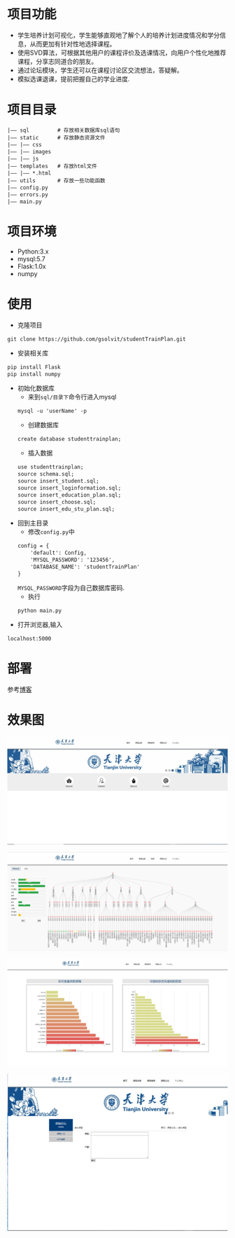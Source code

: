 # 项目功能
* 学生培养计划可视化，学生能够直观地了解个人的培养计划进度情况和学分信息，从而更加有针对性地选择课程。
* 使用SVD算法，可根据其他用户的课程评价及选课情况，向用户个性化地推荐课程，分享志同道合的朋友。
* 通过论坛模块，学生还可以在课程讨论区交流想法，答疑解。
* 模拟选课退课，提前把握自己的学业进度.
# 项目目录
```
|—— sql         # 存放相关数据库sql语句
|—— static      # 存放静态资源文件
|—— |—— css    
|—— |—— images
|—— |—— js
|—— templates   # 存放html文件
|—— |—— *.html
|—— utils       # 存放一些功能函数
|—— config.py
|—— errors.py
|—— main.py
```
# 项目环境
- Python:3.x
- mysql:5.7
- Flask:1.0x
- numpy
# 使用
- 克隆项目
```
git clone https://github.com/gsolvit/studentTrainPlan.git
```
- 安装相关库
```
pip install Flask
pip install numpy
```
- 初始化数据库
    - 来到`sql/目录下`命令行进入mysql
    ```
    mysql -u 'userName' -p 
    ```
    - 创建数据库
    ```
    create database studenttrainplan;
    ```
    - 插入数据
    ```
    use studenttrainplan;
    source schema.sql;
    source insert_student.sql;
    source insert_loginformation.sql;
    source insert_education_plan.sql;
    source insert_choose.sql;
    source insert_edu_stu_plan.sql;
    ```
- 回到主目录
    - 修改`config.py`中
    ```
    config = {
        'default': Config,
        'MYSQL_PASSWORD': '123456',
        'DATABASE_NAME': 'studentTrainPlan'
    }
    ```
    `MYSQL_PASSWORD`字段为自己数据库密码.
    - 执行
    ```
    python main.py
    ```
- 打开浏览器,输入
```
localhost:5000
```
# 部署
参考[博客](https://blog.csdn.net/qq_40423339/article/details/86606308#commentsedit)

# 效果图
![主页](./exampleImage/index.png)


![课程进度](./exampleImage/plan.png)

![推荐](./exampleImage/recommend.png)

![课程论坛](./exampleImage/discuss.png)



